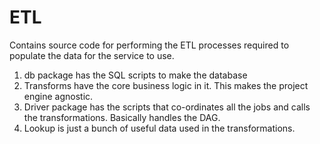 # ETL

Contains source code for performing the ETL processes required to populate the data for the service to use.

1. db package has the SQL scripts to make the database
2. Transforms have the core business logic in it. This makes the project engine agnostic.
3. Driver package has the scripts that co-ordinates all the jobs and calls the transformations. Basically handles the
   DAG.
4. Lookup is just a bunch of useful data used in the transformations.